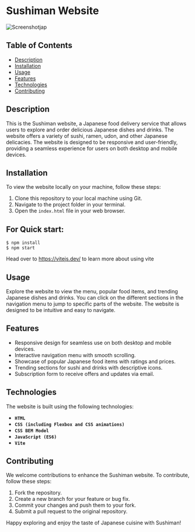 # Sushiman Website


![Screenshotjap](https://github.com/MohammadShahidBeigh/sushiman/assets/85876937/2879cedd-4042-4c21-b635-1733a35e6985)

## Table of Contents 

- [Description](#description)
- [Installation](#installation)
- [Usage](#usage)
- [Features](#features)
- [Technologies](#technologies)
- [Contributing](#contributing)

## Description

This is the Sushiman website, a Japanese food delivery service that allows users to explore and order delicious Japanese dishes and drinks. The website offers a variety of sushi, ramen, udon, and other Japanese delicacies. The website is designed to be responsive and user-friendly, providing a seamless experience for users on both desktop and mobile devices.

## Installation

To view the website locally on your machine, follow these steps:

1. Clone this repository to your local machine using Git.
2. Navigate to the project folder in your terminal.
3. Open the `index.html` file in your web browser.

## For Quick start:

```
$ npm install
$ npm start
```

Head over to https://vitejs.dev/ to learn more about using vite
## Usage

Explore the website to view the menu, popular food items, and trending Japanese dishes and drinks. You can click on the different sections in the navigation menu to jump to specific parts of the website. The website is designed to be intuitive and easy to navigate.

## Features

- Responsive design for seamless use on both desktop and mobile devices.
- Interactive navigation menu with smooth scrolling.
- Showcase of popular Japanese food items with ratings and prices.
- Trending sections for sushi and drinks with descriptive icons.
- Subscription form to receive offers and updates via email.


## Technologies

The website is built using the following technologies:

- **`HTML`** 
- **`CSS (including Flexbox and CSS animations)`** 
- **`CSS BEM Model`**
- **`JavaScript (ES6)`**
- **`Vite`**

## Contributing

We welcome contributions to enhance the Sushiman website. To contribute, follow these steps:

1. Fork the repository.
2. Create a new branch for your feature or bug fix.
3. Commit your changes and push them to your fork.
4. Submit a pull request to the original repository.

Happy exploring and enjoy the taste of Japanese cuisine with Sushiman!
